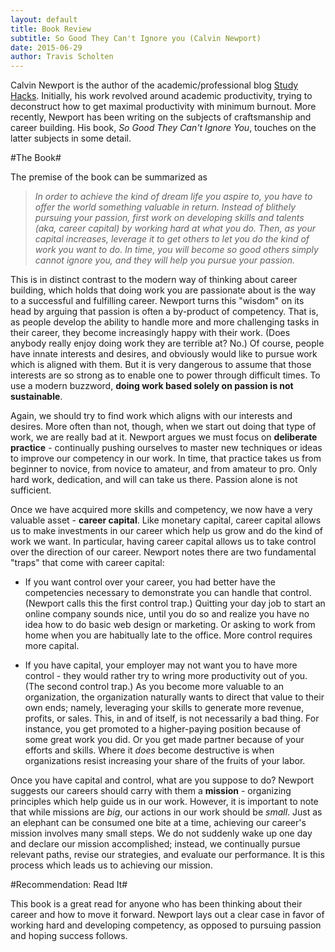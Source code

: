 ```yaml
---
layout: default
title: Book Review
subtitle: So Good They Can't Ignore you (Calvin Newport)
date: 2015-06-29
author: Travis Scholten
---
```


Calvin Newport is the author of the academic/professional blog [Study Hacks](http://calnewport.com/blog/). Initially, his work revolved around academic productivity, trying to deconstruct how to get maximal productivity with minimum burnout. More recently, Newport has been writing on the subjects of craftsmanship and career building. His book, _So Good They Can't Ignore You_, touches on the latter subjects in some detail.

#The Book#

The premise of the book can be summarized as

> _In order to achieve the kind of dream life you aspire to, you have to offer the world something valuable in return. Instead of blithely pursuing your passion, first work on developing skills and talents (aka, career capital) by working hard at what you do. Then, as your capital increases, leverage it to get others to let you do the kind of work you want to do. In time, you will become so good others simply cannot ignore you, and they will help you pursue your passion._

This is in distinct contrast to the modern way of thinking about career building, which holds that doing work you are passionate about is the way to a successful and fulfilling career. Newport turns this "wisdom" on its head by arguing that passion is often a by-product of competency. That is, as people develop the ability to handle more and more challenging tasks in their career, they become increasingly happy with their work. (Does anybody really enjoy doing work they are terrible at? No.) Of course, people have innate interests and desires, and obviously would like to pursue work which is aligned with them. But it is very dangerous to assume that those interests are so strong as to enable one to power through difficult times. To use a modern buzzword, **doing work based solely on passion is not sustainable**. 

Again, we should try to find work which aligns with our interests and desires. More often than not, though, when we start out doing that type of work, we are really bad at it. Newport argues we must focus on **deliberate practice** - continually pushing ourselves to master new techniques or ideas to improve our competency in our work. In time, that practice takes us from beginner to novice, from novice to amateur, and from amateur to pro. Only hard work, dedication, and will can take us there. Passion alone is not sufficient.

Once we have acquired more skills and competency, we now have a very valuable asset - **career capital**. Like monetary capital, career capital allows us to make investments in our career which help us grow and do the kind of work we want.  In particular, having career capital allows us to take control over the direction of our career. Newport notes there are two fundamental "traps" that come with career capital:

* If you want control over your career, you had better have the competencies necessary to demonstrate you can handle that control. (Newport calls this the first control trap.) Quitting your day job to start an online company sounds nice, until you do so and realize you have no idea how to do basic web design or marketing. Or asking to work from home when you are habitually late to the office. More control requires more capital.

* If you have capital, your employer may not want you to have more control - they would rather try to wring more productivity out of you. (The second control trap.) As you become more valuable to an organization, the organization naturally wants to direct that value to their own ends; namely, leveraging your skills to generate more revenue, profits, or sales. This, in and of itself, is not necessarily a bad thing. For instance, you get promoted to a higher-paying position because of some great work you did. Or you get made partner because of your efforts and skills. Where it _does_ become destructive is when organizations resist increasing your share of the fruits of your labor. 

Once you have capital and control, what are you suppose to do? Newport suggests our careers should carry with them a **mission** - organizing principles which help guide us in our work. However, it is important to note that while missions are _big_, our actions in our work should be _small_. Just as an elephant can be consumed one bite at a time, achieving our career's mission involves many small steps. We do not suddenly wake up one day and declare our mission accomplished; instead, we continually pursue relevant paths, revise our strategies, and evaluate our performance. It is this process which leads us to achieving our mission.

#Recommendation: Read It#

This book is a great read for anyone who has been thinking about their career and how to move it forward. Newport lays out a clear case in favor of working hard and developing competency, as opposed to pursuing passion and hoping success follows.